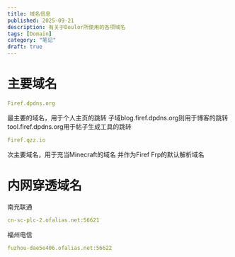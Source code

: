 ```yaml
---
title: 域名信息
published: 2025-09-21
description: 有关于Doulor所使用的各项域名
tags: [Domain]
category: "笔记"
draft: true
---
```


# 主要域名

```yaml
Firef.dpdns.org
```
最主要的域名，用于个人主页的跳转
子域blog.firef.dpdns.org则用于博客的跳转
tool.firef.dpdns.org用于帖子生成工具的跳转
```yaml
Firef.qzz.io
```
次主要域名，用于充当Minecraft的域名
并作为Firef Frp的默认解析域名

# 内网穿透域名

南充联通
```yaml
cn-sc-plc-2.ofalias.net:56621
```
福州电信
```yaml
fuzhou-dae5e406.ofalias.net:56622
```